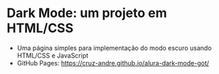 # Dark Mode: um projeto em HTML/CSS
- Uma página simples para implementação do modo escuro usando HTML/CSS e JavaScript
- GitHub Pages: https://cruz-andre.github.io/alura-dark-mode-got/
